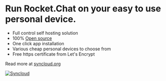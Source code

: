 # Run Rocket.Chat on your easy to use personal device.

* Full control self hosting solution
* 100% [Open source](https://github.com/syncloud/platform)
* One click app installation
* Various cheap personal devices to choose from
* Free https certificate from Let's Encrypt

Read more at [syncloud.org](https://syncloud.org)

[![Syncloud](https://syncloud.org/images/logo_min.svg)](https://syncloud.org) 
